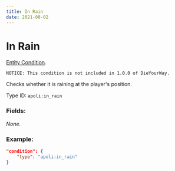 ```yaml
---
title: In Rain
date: 2021-08-02
---
```

# In Rain

[Entity Condition](../entity_conditions.md).

```
NOTICE: This condition is not included in 1.0.0 of DieYourWay.
```

Checks whether it is raining at the player's position.

Type ID: `apoli:in_rain`

### Fields:

_None._

### Example:
```json
"condition": {
    "type": "apoli:in_rain"
}
```